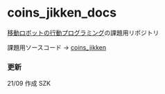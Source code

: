 # coins_jikken_docs

[移動ロボットの行動プログラミング](http://www.cs.tsukuba.ac.jp/~ohya/Jikken/robot.htm)の課題用リポジトリ

課題用ソースコード -> [coins_jikken](https://github.com/suzuki-ROBOlab/coins_jikken)

### 更新

21/09 作成 SZK

